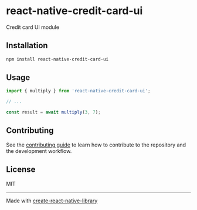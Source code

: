 # react-native-credit-card-ui

Credit card UI module

## Installation

```sh
npm install react-native-credit-card-ui
```

## Usage

```js
import { multiply } from 'react-native-credit-card-ui';

// ...

const result = await multiply(3, 7);
```

## Contributing

See the [contributing guide](CONTRIBUTING.md) to learn how to contribute to the repository and the development workflow.

## License

MIT

---

Made with [create-react-native-library](https://github.com/callstack/react-native-builder-bob)
